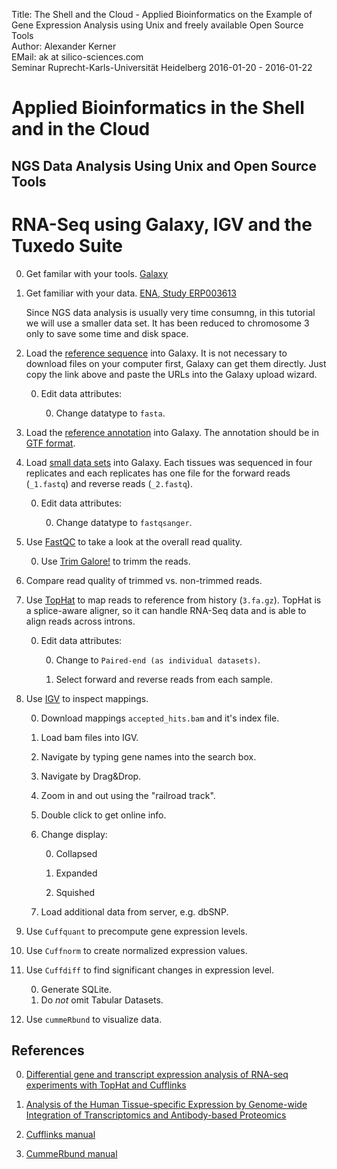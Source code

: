 Title: The Shell and the Cloud - Applied Bioinformatics on the Example of Gene Expression Analysis using Unix and freely available Open Source Tools</br>
Author: Alexander Kerner</br>
EMail: ak at silico-sciences.com</br>
Seminar Ruprecht-Karls-Universität Heidelberg 2016-01-20 - 2016-01-22

# Applied Bioinformatics in the Shell and in the Cloud

## NGS Data Analysis Using Unix and Open Source Tools

# RNA-Seq using Galaxy, IGV and the Tuxedo Suite

0. Get familar with your tools.
[Galaxy](https://usegalaxy.org/)

0. Get familiar with your data.
[ENA, Study ERP003613](http://www.ebi.ac.uk/ena/data/view/ERP003613)

    Since NGS data analysis is usually very time consumng, in this tutorial we will use a smaller data set. It has been reduced to chromosome 3 only to save some time and disk space.

0. Load the [reference sequence](https://github.com/SilicoSciences/bi-seminar/blob/master/3.fa.gz?raw=true) into Galaxy. It is not necessary to download files on your computer first, Galaxy can get them directly. Just copy the link above and paste the URLs into the Galaxy upload wizard.

    0. Edit data attributes:
        
        0. Change datatype to `fasta`.
        
0. Load the [reference annotation](https://github.com/SilicoSciences/bi-seminar/blob/master/genes_chr03.gtf.gz?raw=true) into Galaxy. The annotation should be in [GTF format](http://www.ensembl.org/info/website/upload/gff.html).

0. Load [small data sets](https://github.com/silico-sciences/bi-seminar/tree/master/2014fagerberg-small) into Galaxy. Each tissues was sequenced in four replicates and each replicates has one file for the forward reads (`_1.fastq`) and reverse reads (`_2.fastq`).

    0. Edit data attributes:
        
        0. Change datatype to `fastqsanger`.
        
0. Use [FastQC](http://www.bioinformatics.babraham.ac.uk/projects/fastqc/) to take a look at the overall read quality.

    0. Use [Trim Galore!](http://www.bioinformatics.babraham.ac.uk/projects/trim_galore/) to trimm the reads.
        
0. Compare read quality of trimmed vs. non-trimmed reads.

0. Use [TopHat](https://ccb.jhu.edu/software/tophat/index.shtml) to map reads to reference from history (`3.fa.gz`). TopHat is a splice-aware aligner, so it can handle RNA-Seq data and is able to align reads across introns.

    0. Edit data attributes:
        
        0. Change to `Paired-end (as individual datasets)`.
        
        0. Select forward and reverse reads from each sample.

0. Use [IGV](https://www.broadinstitute.org/igv/) to inspect mappings.

    0. Download mappings `accepted_hits.bam` and it's index file.
    
    0. Load bam files into IGV.
    
    0. Navigate by typing gene names into the search box.
    
    0. Navigate by Drag&Drop.
    
    0. Zoom in and out using the "railroad track".
    
    0. Double click to get online info.
    
    0. Change display:
    
        0. Collapsed
        
        0. Expanded
        
        0. Squished
        
    0. Load additional data from server, e.g. dbSNP.
    
0. Use `Cuffquant` to precompute gene expression levels.

0. Use `Cuffnorm` to create normalized expression values.

0. Use `Cuffdiff` to find significant changes in expression level.

    0. Generate SQLite.
    0. Do *not* omit Tabular Datasets.
    
0. Use `cummeRbund` to visualize data.

## References

0. [Differential gene and transcript expression analysis of RNA-seq experiments with TopHat and Cufflinks](http://www.ncbi.nlm.nih.gov/pmc/articles/PMC3334321/?tool=pmcentrez)

0. [Analysis of the Human Tissue-specific Expression by Genome-wide Integration of Transcriptomics and Antibody-based Proteomics](http://www.mcponline.org/content/13/2/397)

0. [Cufflinks manual](http://cole-trapnell-lab.github.io/cufflinks/manual/)

0. [CummeRbund manual](http://compbio.mit.edu/cummeRbund/manual_2_0.html)
